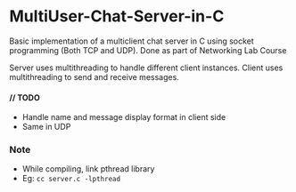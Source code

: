 # MultiUser-Chat-Server-in-C

Basic implementation of a multiclient chat server in C using socket programming (Both TCP and UDP).
Done as part of Networking Lab Course

Server uses multithreading to handle different client instances.
Client uses multithreading to send and receive messages.

<h4>// TODO</h4>

- Handle name and message display format in client side
- Same in UDP

<h3>Note</h3>

- While compiling, link pthread library
- Eg: `cc server.c -lpthread`
